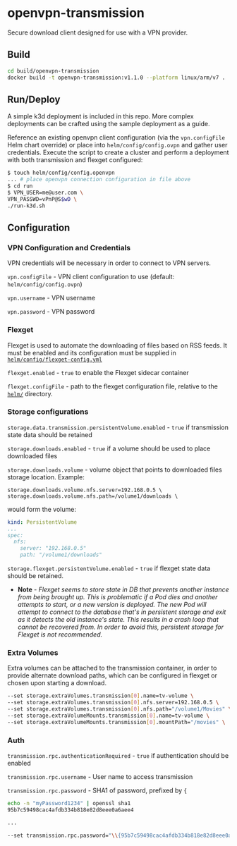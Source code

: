 # openvpn-transmission

Secure download client designed for use with a VPN provider.

## Build

```bash
cd build/openvpn-transmission
docker build -t openvpn-transmission:v1.1.0 --platform linux/arm/v7 .
```

## Run/Deploy

A simple k3d deployment is included in this repo.  More complex deployments can be crafted using the sample deployment as a guide.  

Reference an existing openvpn client configuration (via the `vpn.configFile` Helm chart override) or place into `helm/config/config.ovpn` and gather user credentials. Execute the script to create a cluster and perform a deployment with both transmission and flexget configured:

```bash
$ touch helm/config/config.openvpn
... # place openvpn connection configuration in file above
$ cd run
$ VPN_USER=me@user.com \
VPN_PASSWD=vPnP@S$wD \
./run-k3d.sh
```

## Configuration

### VPN Configuration and Credentials
VPN credentials will be necessary in order to connect to VPN servers.

`vpn.configFile` - VPN client configuration to use (default: `helm/config/config.ovpn`)

`vpn.username` - VPN username

`vpn.password` - VPN password

### Flexget
Flexget is used to automate the downloading of files based on RSS feeds.  It must be enabled and its configuration must be supplied in [`helm/config/flexget-config.yml`](helm/config/flexget-config.yml)

`flexget.enabled` - `true` to enable the Flexget sidecar container

`flexget.configFile` - path to the flexget configuration file, relative to the [`helm/`](helm/) directory.

### Storage configurations

`storage.data.transmission.persistentVolume.enabled` - `true` if transmission state data should be retained

`storage.downloads.enabled` - `true` if a volume should be used to place downloaded files

`storage.downloads.volume` - volume object that points to downloaded files storage location.  Example: 
```
storage.downloads.volume.nfs.server=192.168.0.5 \
storage.downloads.volume.nfs.path=/volume1/downloads \
```
would form the volume:

```yaml
kind: PersistentVolume
...
spec:
  nfs:
    server: "192.168.0.5"
    path: "/volume1/downloads"

```

`storage.flexget.persistentVolume.enabled` - `true` if flexget state data should be retained.
- **Note** - *Flexget seems to store state in DB that prevents another instance from being brought up.  This is problematic if a Pod dies and another attempts to start, or a new version is deployed.  The new Pod will attempt to connect to the database that's in persistent storage and exit as it detects the old instance's state.  This results in a crash loop that cannot be recovered from.  In order to avoid this, persistent storage for Flexget is not recommended.*

### Extra Volumes

Extra volumes can be attached to the transmission container, in order to provide alternate download paths, which can be configured in flexget or chosen upon starting a download.
```bash
--set storage.extraVolumes.transmission[0].name=tv-volume \
--set storage.extraVolumes.transmission[0].nfs.server=192.168.0.5 \
--set storage.extraVolumes.transmission[0].nfs.path="/volume1/Movies" \
--set storage.extraVolumeMounts.transmission[0].name=tv-volume \
--set storage.extraVolumeMounts.transmission[0].mountPath="/movies" \
```

### Auth


`transmission.rpc.authenticationRequired` - `true` if authentication should be enabled

`transmission.rpc.username` - User name to access transmission

`transmission.rpc.password` - SHA1 of password, prefixed by `{`

```bash
echo -n "myPassword1234" | openssl sha1
95b7c59498cac4afdb334b818e82d8eee0a6aee4

...

--set transmission.rpc.password="\\{95b7c59498cac4afdb334b818e82d8eee0a6aee4"
```
